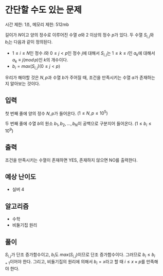 # 간단할 수도 있는 문제

시간 제한: 1초, 메모리 제한: 512mb

길이가 $N$이고 양의 정수로 이루어진 수열 $a$와 $2$ 이상의 정수 $p$가 있다. 두 수열 $S_{i,j}$와 $b_i$는 다음과 같이 정의된다. 

- $1 ≤ i ≤ N$인 정수 $i$와 $0 ≤ j < p$인 정수 $j$에 대해서 $S_{i,j}$는 $1 ≤ k ≤ i$인 $a_k$에 대해서 $a_k \equiv j (mod\, p)$인 $k$의 개수이다.
- $b_i = max(S_{i,j})(0 ≤ j < p)$

우리가 해야할 것은 $N, p$과 수열 $b$가 주어질 때, 조건을 만족시키는 수열 $a$가 존재하는지 알아보는 것이다.

## 입력

첫 번째 줄에 양의 정수 $N, p$가 들어온다. $(1 ≤ N, p ≤ 10^5)$

두 번째 줄에 수열 $b$의 원소 $b_1, b_2, …, b_N$이 공백으로 구분지어 들어온다. $(1 ≤ b_i ≤ 10^9)$

## 출력

조건을 만족시키는 수열이 존재하면 YES, 존재하지 않으면 NO를 출력한다.

## 예상 난이도

- 실버 4

## 알고리즘

- 수학
- 비둘기집 원리

## 풀이

$S_{i, j}$가 단조 증가함수이고, $b_i$도 $max(S_{i, j})$이므로 단조 증가함수이다. 그러므로 $b_i ≤ b_{i + 1}$이어야 한다. 그리고, 비둘기집의 원리에 의해서 $b_i = x$라고 할 때 $i ≤ x \times p$를 만족해야 한다.

